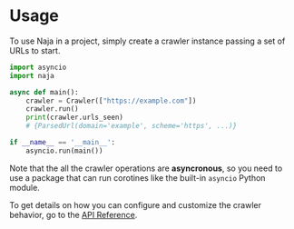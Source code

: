 # Usage

To use Naja in a project, simply create a crawler instance passing a set of URLs to start.

```python
import asyncio
import naja

async def main():
    crawler = Crawler(["https://example.com"])
    crawler.run()
    print(crawler.urls_seen)
    # {ParsedUrl(domain='example', scheme='https', ...)}

if __name__ == '__main__':
    asyncio.run(main())
```

Note that the all the crawler operations are **asyncronous**, so you need to use a package that can run corotines like the built-in `asyncio` Python module.

To get details on how you can configure and customize the crawler behavior, go to the [API Reference](/naja/api).
